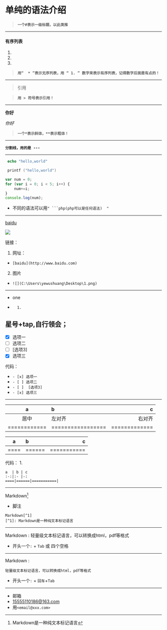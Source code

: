 
# 单纯的语法介绍
>**`一个#表示一级标题，以此类推`**
---
#### 有序列表
1.
2.
3.
>**`用“  * ”表示无序列表，用 “ 1. ” 数字来表示有序列表，记得数字后面是有点的！`**
---
> 引用

>**`用 > 符号表示引用！`**
---
**你好**

*你好*

>**`一个*表示斜体，**表示粗体！`**

---

**`分割线，用的是 --- `**

---

```php
 echo "hello,world"
```

```c
 printf ("hello,world")
```

```javascript
var num = 0;
for (var i = 0; i < 5; i++) {
    num+=i;
}
console.log(num);
```

* 不同的语法可以用`" ```php(php可以是任何语法)  "`
---
[baidu](http://www.baidu.com)

![](C:\Users\yewushuang\Desktop\1.png)


链接：
1. 网址：
* `[baidu](http://www.baidu.com)`
2. 图片
* `![](C:\Users\yewushuang\Desktop\1.png)`
---
* one
*       1.
星号+tap,自行领会；
---

- [x] 选项一
- [ ] 选项二  
- [ ]  [选项3]
- [x] 选项三

代码：
* `- [x] 选项一`
* `- [ ] 选项二  `
* `- [ ]  [选项3]`
* `- [x] 选项三`
---
a  | b | c  
:-:|:- |-:
    居中    |     左对齐      |   右对齐    
============|=================|=============

a  | b | c
:-:|:- |-:
====|======|===========|
代码：
1. 
```
a  | b | c
:-:|:- |-:
====|======|===========|
```
---
Markdown[^1]
[^1]: Markdown是一种纯文本标记语言

* 脚注
```
Markdown[^1]
[^1]: Markdown是一种纯文本标记语言
```
---

Markdown 
:   轻量级文本标记语言，可以转换成html，pdf等格式
* 开头一个`:` + `Tab` 或 四个空格


---
Markdown 
:

    轻量级文本标记语言，可以转换成html，pdf等格式 
  * 开头一个`:` + `回车`+`Tab`
  
 --- 
  
  * 邮箱
  * <15555110186@163.com>
  * 用`<email@xxx.com>`
  

